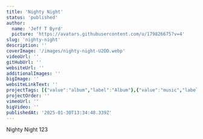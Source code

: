 ```yaml
---
title: 'Nighty Night'
status: 'published'
author:
  name: 'Jeff T Byrd'
  picture: 'https://avatars.githubusercontent.com/u/179826675?v=4'
slug: 'nighty-night'
description: ''
coverImage: '/images/nighty-night-U2OD.webp'
videoUrl: ''
gitHubUrl: ''
websiteUrl: ''
additionalImages: ''
bigImage: ''
websiteLinkText: ''
projectTags: [{"value":"album","label":"Album"},{"value":"music","label":"Music"}]
projectOrder: ''
vimeoUrl: ''
bigVideo: ''
publishedAt: '2025-01-30T13:34:48.339Z'
---
```


Nighty Night 123